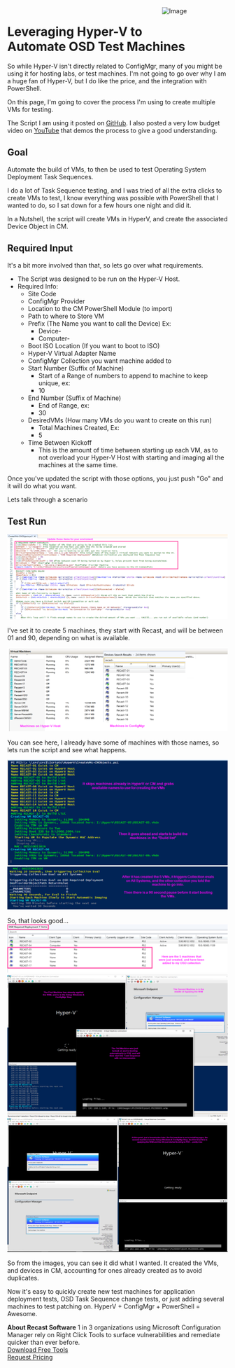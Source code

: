 <img style="float: right;" src="https://www.recastsoftware.com/wp-content/uploads/2021/10/Recast-Logo-Dark_Horizontal.svg"  alt="Image" height="43" width="150">

# Leveraging Hyper-V to Automate OSD Test Machines

So while Hyper-V isn't directly related to ConfigMgr, many of you might be using it for hosting labs, or test machines.  I'm not going to go over why I am a huge fan of Hyper-V, but I do like the price, and the integration with PowerShell.

On this page, I'm going to cover the process I'm using to create multiple VMs for testing.

The Script I am using it posted on [GitHub](https://github.com/gwblok/garytown/blob/master/HyperV/BuildVMs_OSD.ps1).  I also posted a very low budget video on [YouTube](https://www.youtube.com/watch?v=RLSejEE7YIY&feature=youtu.be) that demos the process to give a good understanding.  

## Goal

Automate the build of VMs, to then be used to test Operating System Deployment Task Sequences.

I do a lot of Task Sequence testing, and I was tried of all the extra clicks to create VMs to test, I know everything was possible with PowerShell that I wanted to do, so I sat down for a few hours one night and did it.

In a Nutshell, the script will create VMs in HyperV, and create the associated Device Object in CM.

## Required Input

It's a bit more involved than that, so lets go over what requirements.

- The Script was designed to be run on the Hyper-V Host.  
- Required Info:
  - Site Code
  - ConfigMgr Provider
  - Location to the CM PowerShell Module (to import)
  - Path to where to Store VM
  - Prefix (The Name you want to call the Device) Ex:
    - Device-
    - Computer-
  - Boot ISO Location (If you want to boot to ISO)
  - Hyper-V Virtual Adapter Name
  - ConfigMgr Collection you want machine added to
  - Start Number (Suffix of Machine)
    - Start of a Range of numbers to append to machine to keep unique, ex:
    - 10
  - End Number (Suffix of Machine)
    - End of Range, ex:
    - 30
  - DesiredVMs (How many VMs do you want to create on this run)
    - Total Machines Created, Ex:
    - 5
  - Time Between Kickoff
    - This is the amount of time between starting up each VM, as to not overload your Hyper-V Host with starting and imaging all the machines at the same time.

Once you've updated the script with those options, you just push "Go" and it will do what you want.

Lets talk through a scenario

## Test Run

[![HyperV Automate 01](media/HyperVAutomate01.png)](media/HyperVAutomate01.png)

I've set it to create 5 machines, they start with Recast, and will be between 01 and 90, depending on what is available.

[![HyperV Automate 02](media/HyperVAutomate02.png)](media/HyperVAutomate02.png)

You can see here, I already have some of machines with those names, so lets run the script and see what happens.

[![HyperV Automate 03](media/HyperVAutomate03.png)](media/HyperVAutomate03.png)
[![HyperV Automate 04](media/HyperVAutomate04.png)](media/HyperVAutomate04.png)

So, that looks good...
[![HyperV Automate 05](media/HyperVAutomate05.png)](media/HyperVAutomate05.png)
[![HyperV Automate 06](media/HyperVAutomate06.png)](media/HyperVAutomate06.png)
[![HyperV Automate 07](media/HyperVAutomate07.png)](media/HyperVAutomate07.png)

So from the images, you can see it did what I wanted.  It created the VMs, and devices in CM, accounting for ones already created as to avoid duplicates.

Now it's easy to quickly create new test machines for application deployment tests, OSD Task Sequence change tests, or just adding several machines to test patching on.  HyperV + ConfigMgr + PowerShell = Awesome. 

**About Recast Software**
1 in 3 organizations using Microsoft Configuration Manager rely on Right Click Tools to surface vulnerabilities and remediate quicker than ever before.  
[Download Free Tools](https://www.recastsoftware.com/?utm_source=cmdocs&utm_medium=referral&utm_campaign=cmdocs#formarea)  
[Request Pricing](https://www.recastsoftware.com/pricing?utm_source=cmdocs&utm_medium=referral&utm_campaign=cmdocs)
